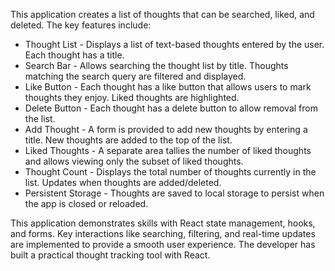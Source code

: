 This application creates a list of thoughts that can be searched, liked, and deleted. The key features include:

- Thought List - Displays a list of text-based thoughts entered by the user. Each thought has a title.
- Search Bar - Allows searching the thought list by title. Thoughts matching the search query are filtered and displayed.
- Like Button - Each thought has a like button that allows users to mark thoughts they enjoy. Liked thoughts are highlighted.
- Delete Button - Each thought has a delete button to allow removal from the list.
- Add Thought - A form is provided to add new thoughts by entering a title. New thoughts are added to the top of the list.
- Liked Thoughts - A separate area tallies the number of liked thoughts and allows viewing only the subset of liked thoughts.
- Thought Count - Displays the total number of thoughts currently in the list. Updates when thoughts are added/deleted.
- Persistent Storage - Thoughts are saved to local storage to persist when the app is closed or reloaded.

This application demonstrates skills with React state management, hooks, and forms. Key interactions like searching, filtering, and real-time updates are implemented to provide a smooth user experience. The developer has built a practical thought tracking tool with React.

